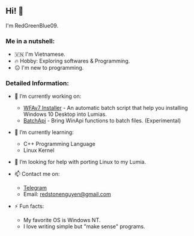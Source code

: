 ## Hi! 👋

I'm RedGreenBlue09.

### Me in a nutshell:

  - 🇻🇳 I'm Vietnamese.
  - 🔥 Hobby: Exploring softwares & Programming.
  - 😐 I'm new to programming.

### Detailed Information:

- 🔭 I’m currently working on:

  - [WFAv7 Installer](https://github.com/RedGreenBlue09/WFAv7_Installer) - An automatic batch script that help you installing Windows 10 Desktop into Lumias.
  - [BatchApi](https://github.com/RedGreenBlue09/BatchApi) - Bring WinApi functions to batch files. (Experimental)
  
- 🌱 I’m currently learning:

  - C++ Programming Language
  - Linux Kernel

- 🤔 I’m looking for help with porting Linux to my Lumia.
- 📫 Contact me on:

  - [Telegram](https://t.me/RedGreenBlue123)
  - Email: redstonenguyen@gmail.com
  
- ⚡ Fun facts:

  - My favorite OS is Windows NT.
  - I love writing simple but "make sense" programs.
  
